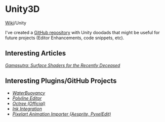 # Unity3D
[Wiki](../readme.md)/Unity

I've created a [GitHub repository](https://github.com/JonasReich/unity-doodads) with Unity doodads that might be useful for future projects (Editor Enhancements, code snippets, etc).

## Interesting Articles
[_Gamasutra: Surface Shaders for the Recently Deceased_](https://www.gamasutra.com/blogs/SamanthaStahlke/20170822/304128/Surface_Shaders_for_the_Recently_Deceased.php)

## Interesting Plugins/GitHub Projects
* [_WaterBuoyancy_](https://github.com/dbrizov/Unity-WaterBuoyancy)
* [_Polyline Editor_](https://www.assetstore.unity3d.com/en/#!/content/60300)
* [_Octree (Official)_](https://github.com/Unity-Technologies/UnityOctree)
* [_Ink Integration_](https://www.assetstore.unity3d.com/en/#!/content/60055)
* [_Pixelart Animation Importer (Aesprite, PyxelEdit)_](https://github.com/talecrafter/AnimationImporter)
